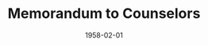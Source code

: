 --- 
title: Memorandum to Counselors
layout: "tc-single"
hasContentInGallery: true
date: 1958-02-01
--- 